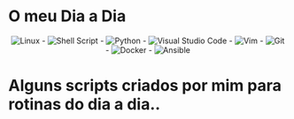 # O meu Dia a Dia

<div align="center">
<img alt="Linux" src="https://img.shields.io/badge/Linux-FCC624?style=for-the-badge&logo=linux&logoColor=black" /> - <img alt="Shell Script" src="https://img.shields.io/badge/shell_script-%23121011.svg?style=for-the-badge&logo=gnu-bash&logoColor=white"/> - <img alt="Python" src="https://img.shields.io/badge/python-%2314354C.svg?style=for-the-badge&logo=python&logoColor=white"/> - <img alt="Visual Studio Code" src="https://img.shields.io/badge/VisualStudioCode-0078d7.svg?style=for-the-badge&logo=visual-studio-code&logoColor=white"/> - <img alt="Vim" src="https://img.shields.io/badge/VIM-%2311AB00.svg?style=for-the-badge&logo=vim&logoColor=white"/> - <img alt="Git" src="https://img.shields.io/badge/git-%23F05033.svg?style=for-the-badge&logo=git&logoColor=white"/> -  <img alt="Docker" src="https://img.shields.io/badge/docker-%230db7ed.svg?style=for-the-badge&logo=docker&logoColor=white"/> - <img alt="Ansible" src="https://img.shields.io/badge/ansible-%231A1918.svg?style=for-the-badge&logo=ansible&logoColor=white"/>
</div>



# Alguns scripts criados por mim para rotinas do dia a dia..



